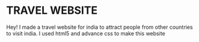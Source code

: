 # TRAVEL WEBSITE

Hey! I made a travel website for india to attract people from other countries to visit india. I used html5 and advance css to make this website